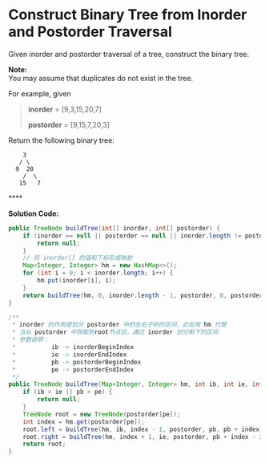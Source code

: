 # Construct Binary Tree from Inorder and Postorder Traversal

Given inorder and postorder traversal of a tree, construct the binary tree.

**Note:**  
You may assume that duplicates do not exist in the tree.

For example, given

> **inorder** = \[9,3,15,20,7\] 
>
> **postorder** = \[9,15,7,20,3\]

Return the following binary tree:

```text
    3
   / \
  9  20
    /  \
   15   7
```

\*\*\*\*

**Solution Code:**

```java
public TreeNode buildTree(int[] inorder, int[] postorder) {
    if (inorder == null || postorder == null || inorder.length != postorder.length) {
        return null;
    }
    // 将 inorder[] 的值和下标形成映射
    Map<Integer, Integer> hm = new HashMap<>();
    for (int i = 0; i < inorder.length; i++) {
        hm.put(inorder[i], i);
    }
    return buildTree(hm, 0, inorder.length - 1, postorder, 0, postorder.length - 1);
}

/**
 * inorder 的作用是划分 postorder 中的左右子树的区间，此处用 hm 代替
 * 当从 postorder 中获取到root节点后，通过 inorder 划分剩下的区间
 * 参数说明：
 *          ib -> inorderBeginIndex
 *          ie -> inorderEndIndex
 *          pb -> postorderBeginIndex
 *          pe -> postorderEndIndex
 */
public TreeNode buildTree(Map<Integer, Integer> hm, int ib, int ie, int[] postorder, int pb, int pe) {
    if (ib > ie || pb > pe) {
        return null;
    }
    TreeNode root = new TreeNode(postorder[pe]);
    int index = hm.get(postorder[pe]);
    root.left = buildTree(hm, ib, index - 1, postorder, pb, pb + index - ib - 1);
    root.right = buildTree(hm, index + 1, ie, postorder, pb + index - ib, pe - 1);
    return root;
}
```

